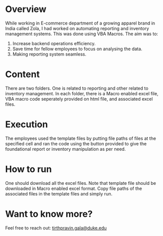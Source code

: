 # Overview
While working in E-commerce department of a growing apparel brand in India called Zola, I had worked on automating reporting and inventory management systems. This was done using VBA Macros. The aim was to:
1. Increase backend operations efficiency.
2. Save time for fellow employees to focus on analysing the data.
3. Making reporting system seamless.

# Content
There are two folders. One is related to reporting and other related to inventory management. In each folder, there is a Macro enabled excel file, VBA macro code seperately provided on html file, and associated  excel files. 

# Execution
The employees used the template files by putting file paths of  files at the specified cell and ran the code using the button provided to give the foundational report or inventory manipulation as per need.

# How to run
One should download all the excel files. Note that template file should be downloaded in Macro enabled excel format. Copy file paths of the associated  files in the template files and simply run.

# Want to know more?
Feel free to reach out: tirthpravin.gala@duke.edu
